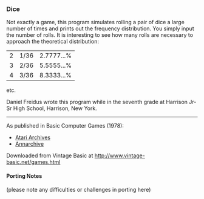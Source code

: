 ### Dice

Not exactly a game, this program simulates rolling a pair of dice a large number of times and prints out the frequency distribution. You simply input the number of rolls. It is interesting to see how many rolls are necessary to approach the theoretical distribution:

|   |      |            |
|---|------|------------|
| 2 | 1/36 | 2.7777...% |
| 3 | 2/36 | 5.5555...% |
| 4 | 3/36 | 8.3333...% |
etc.

Daniel Freidus wrote this program while in the seventh grade at Harrison Jr-Sr High School, Harrison, New York.

---

As published in Basic Computer Games (1978):
- [Atari Archives](https://www.atariarchives.org/basicgames/showpage.php?page=57)
- [Annarchive](https://annarchive.com/files/Basic_Computer_Games_Microcomputer_Edition.pdf#page=72)

Downloaded from Vintage Basic at
http://www.vintage-basic.net/games.html

#### Porting Notes

(please note any difficulties or challenges in porting here)
